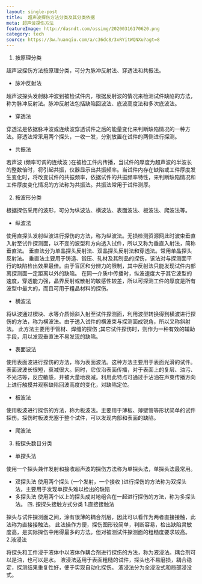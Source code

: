 ```yaml
---
layout: single-post
title:  超声波探伤方法分类及其分类依据
meta: 超声波探伤方法
featureImage: http://dasndt.com/ossimg/20200316170620.png
category: tech
source: https://3w.huanqiu.com/a/c36dc8/3xRYitWQNXu?agt=8
---
```


1. 按原理分类

超声波探伤方法按原理分类，可分为脉冲反射法、穿透法和共振法。 

- 脉冲反射法

超声波探头发射脉冲波到被检试件内，根据反射波的情况来检测试件缺陷的方法，称为脉冲反射法。脉冲反射法包括缺陷回波法、底波高度法和多次底波法。 

- 穿透法

穿透法是依据脉冲波或连续波穿透试件之后的能量变化来判断缺陷情况的一种方法。穿透法常采用两个探头，一收一发，分别放置在试件的两侧进行探测。 

- 共振法

若声波 (频率可调的连续波 )在被检工件内传播，当试件的厚度为超声波的半波长的整数倍时，将引起共振，仪器显示出共振频率。当试件内存在缺陷或工件厚度发生变化时，将改变试件的共振频率，依据试件的共振频率特性，来判断缺陷情况和工件厚度变化情况的方法称为共振法。共振法常用于试件测厚。

2. 按波形分类

根据探伤采用的波形，可分为纵波法、横波法、表面波法、板波法、爬波法等。 

- 纵波法

使用直探头发射纵波进行探伤的方法，称为纵波法。无损检测资源网此时波束垂直入射至试件探测面，以不变的波型和方向透入试件，所以又称为垂直入射法，简称垂直法。
垂直法分为单晶探头反射法、双晶探头反射法和穿透法。常用单晶探头反射法。
垂直法主要用于铸造、锻压、轧材及其制品的探伤，该法对与探测面平行的缺陷检出效果最佳。由于盲区和分辨力的限制，其中反射法只能发现试件内部离探测面一定距离以外的缺陷。
在同一介质中传播时，纵波速度大于其它波型的速度，穿透能力强，晶界反射或散射的敏感性较差，所以可探测工件的厚度是所有波型中最大的，而且可用于粗晶材料的探伤。

- 横波法

将纵波通过楔块、水等介质倾斜入射至试件探测面，利用波型转换得到横波进行探伤的方法，称为横波法。由于透入试件的横波束与探测面成锐角，所以又称斜射法。
此方法主要用于管材、焊缝的探伤 ;其它试件探伤时，则作为一种有效的辅助手段，用以发现垂直法不易发现的缺陷。

- 表面波法

使用表面波进行探伤的方法，称为表面波法。这种方法主要用于表面光滑的试件。表面波波长很短，衰减很大。同时，它仅沿表面传播，对于表面上的复层、油污、不光洁等，反应敏感，并被大量地衰减。利用此特点可通过手沾油在声束传播方向上进行触摸并观察缺陷回波高度的变化，对缺陷定位。 

- 板波法

使用板波进行探伤的方法，称为板波法。主要用于薄板、薄壁管等形状简单的试件探伤。探伤时板波充塞于整个试件，可以发现内部和表面的缺陷。

- 爬波法

3. 按探头数目分类 

- 单探头法

使用一个探头兼作发射和接收超声波的探伤方法称为单探头法，单探头法最常用。 
- 双探头法
使用两个探头 (一个发射，一个接收 )进行探伤的方法称为双探头法，主要用于发现单探头难以检出的缺陷 
- 多探头法
使用两个以上的探头成对地组合在一起进行探伤的方法，称为多探头法。
四. 按探头接触方式分类 
1.直接接触法

探头与试件探测面之间，涂有很薄的耦合剂层，因此可以看作为两者直接接触，此法称为直接接触法。
此法操作方便，探伤图形较简单，判断容易，检出缺陷灵敏度高，是实际探伤中用得最多的方法。但对被测试件探测面的粗糙度要求较高。 
2.液浸法

将探头和工件浸于液体中以液体作耦合剂进行探伤的方法，称为液浸法。耦合剂可以是油，也可以是水。
液浸法适用于表面粗糙的试件，探头也不易磨损，耦合稳定，探测结果重复性好，便于实现自动化探伤。
液浸法分为全浸没式和局部浸没式。
